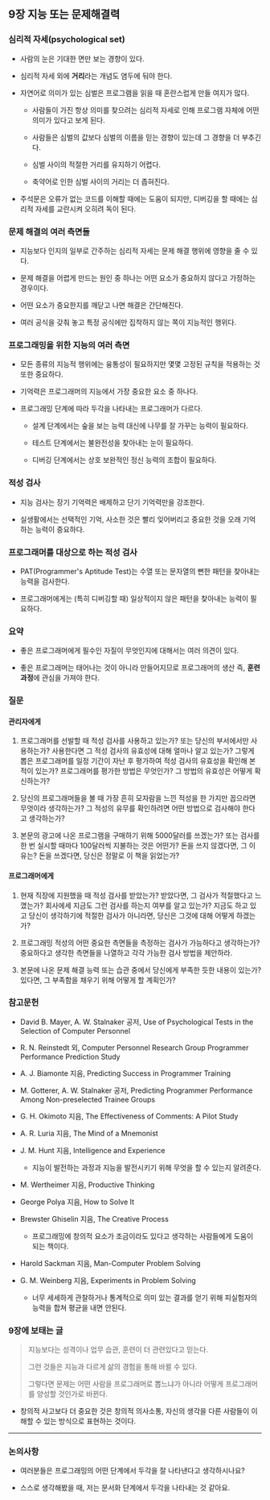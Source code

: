 ## 9장 지능 또는 문제해결력

### 심리적 자세(psychological set)

- 사람의 눈은 기대한 면만 보는 경향이 있다.

- 심리적 자세 외에 **거리**라는 개념도 염두에 둬야 한다.

- 자연어로 의미가 있는 심벌은 프로그램을 읽을 때 혼란스럽게 만들 여지가 많다.

  - 사람들이 가진 항상 의미를 찾으려는 심리적 자세로 인해 프로그램 자체에 어떤 의미가 있다고 보게 된다.

  - 사람들은 심벌의 값보다 심벌의 이름을 믿는 경향이 있는데 그 경향을 더 부추긴다.

  - 심벌 사이의 적절한 거리를 유지하기 어렵다.

  - 축약어로 인한 심벌 사이의 거리는 더 좁혀진다.

- 주석문은 오류가 없는 코드를 이해할 때에는 도움이 되지만, 디버깅을 할 때에는 심리적 자세를 교란시켜 오히려 독이 된다.

### 문제 해결의 여러 측면들

- 지능보다 인지의 일부로 간주하는 심리적 자세는 문제 해결 행위에 영향을 줄 수 있다.

- 문제 해결을 어렵게 만드는 원인 중 하나는 어떤 요소가 중요하지 않다고 가정하는 경우이다.

- 어떤 요소가 중요한지를 깨닫고 나면 해결은 간단해진다.

- 여러 공식을 갖춰 놓고 특정 공식에만 집착하지 않는 쪽이 지능적인 행위다.

### 프로그래밍을 위한 지능의 여러 측면

- 모든 종류의 지능적 행위에는 융통성이 필요하지만 몇몇 고정된 규칙을 적용하는 것 또한 중요하다.

- 기억력은 프로그래머의 지능에서 가장 중요한 요소 중 하나다.

- 프로그래밍 단계에 따라 두각을 나타내는 프로그래머가 다르다.

  - 설계 단계에서는 숲을 보는 능력 대신에 나무를 잘 가꾸는 능력이 필요하다.

  - 테스트 단계에서는 불완전성을 찾아내는 눈이 필요하다.

  - 디버깅 단계에서는 상호 보완적인 정신 능력의 조합이 필요하다.

### 적성 검사

- 지능 검사는 장기 기억력은 배제하고 단기 기억력만을 강조한다.

- 실생활에서는 선택적인 기억, 사소한 것은 빨리 잊어버리고 중요한 것을 오래 기억하는 능력이 중요하다.

### 프로그래머를 대상으로 하는 적성 검사

- PAT(Programmer's Aptitude Test)는 수열 또는 문자열의 뻔한 패턴을 찾아내는 능력을 검사한다.

- 프로그래머에게는 (특히 디버깅할 때) 일상적이지 않은 패턴을 찾아내는 능력이 필요하다.

### 요약

- 좋은 프로그래머에게 필수인 자질이 무엇인지에 대해서는 여러 의견이 있다.

- 좋은 프로그래머는 태어나는 것이 아니라 만들어지므로 프로그래머의 생산 즉, **훈련 과정**에 관심을 가져야 한다.

### 질문

#### 관리자에게

1. 프로그래머를 선발할 때 적성 검사를 사용하고 있는가? 또는 당신의 부서에서만 사용하는가? 사용한다면 그 적성 검사의 유효성에 대해 얼마나 알고 있는가? 그렇게 뽑은 프로그래머를 일정 기간이 자난 후 평가하여 적성 검사의 유효성을 확인해 본 적이 있는가? 프로그래머를 평가한 방법은 무엇인가? 그 방법의 유효성은 어떻게 확신하는가?

2. 당신의 프로그래머들을 볼 때 가장 흔히 모자람을 느낀 적성을 한 가지만 꼽으라면 무엇이라 생각하는가? 그 적성의 유무를 확인하려면 어떤 방법으로 검사해야 한다고 생각하는가?

3. 본문의 광고에 나온 프로그램을 구매하기 위해 5000달러를 쓰겠는가? 또는 검사를 한 번 실시할 때마다 100달러씩 지불하는 것은 어떤가? 돈을 쓰지 않겠다면, 그 이유는? 돈을 쓰겠다면, 당신은 정말로 이 책을 읽었는가?

#### 프로그래머에게

1. 현재 직장에 지원했을 때 적성 검사를 받았는가? 받았다면, 그 검사가 적절했다고 느꼈는가? 회사에세 지금도 그런 검사를 하는지 여부를 알고 있는가? 지금도 하고 있고 당신이 생각하기에 적절한 검사가 아니라면, 당신은 그것에 대해 어떻게 하겠는가?

2. 프로그래밍 적성의 어떤 중요한 측면들을 측정하는 검사가 가능하다고 생각하는가? 중요하다고 생각한 측면들을 나열하고 각각 가능한 검사 방법을 제안하라.

3. 본문에 나온 문제 해결 능력 또는 습관 중에서 당신에게 부족한 듯한 내용이 있는가? 있다면, 그 부족함을 채우기 위해 어떻게 할 계획인가?

### 참고문헌

- David B. Mayer, A. W. Stalnaker 공저, Use of Psychological Tests in the Selection of Computer Personnel

- R. N. Reinstedt 외, Computer Personnel Research Group Programmer Performance Prediction Study

- A. J. Biamonte 지음, Predicting Success in Programmer Training

- M. Gotterer, A. W. Stalnaker 공저, Predicting Programmer Performance Among Non-preselected Trainee Groups

- G. H. Okimoto 지음, The Effectiveness of Comments: A Pilot Study

- A. R. Luria 지음, The Mind of a Mnemonist

- J. M. Hunt 지음, Intelligence and Experience

  - 지능이 발전하는 과정과 지능을 발전시키기 위해 무엇을 할 수 있는지 알려준다.

- M. Wertheimer 지음, Productive Thinking

- George Polya 지음, How to Solve It

- Brewster Ghiselin 지음, The Creative Process

  - 프로그래밍에 창의적 요소가 조금이라도 있다고 생각하는 사람들에게 도움이 되는 책이다.

- Harold Sackman 지음, Man-Computer Problem Solving

- G. M. Weinberg 지음, Experiments in Problem Solving

  - 너무 세세하게 관찰하거나 통계적으로 의미 있는 결과를 얻기 위해 피실험자의 능력을 합쳐 평균을 내면 안된다.

### 9장에 보태는 글

> 지능보다는 성격이나 업무 습관, 훈련이 더 관련있다고 믿는다.
>
> 그런 것들은 지능과 다르게 삶의 경험을 통해 바뀔 수 있다.
>
> 그렇다면 문제는 어떤 사람을 프로그래머로 뽑느냐가 아니라 어떻게 프로그래머를 양성할 것인가로 바뀐다.

- 창의적 사고보다 더 중요한 것은 창의적 의사소통, 자신의 생각을 다른 사람들이 이해할 수 있는 방식으로 표현하는 것이다.

<hr>

### 논의사항

- 여러분들은 프로그래밍의 어떤 단계에서 두각을 잘 나타낸다고 생각하시나요?

- 스스로 생각해봤을 때, 저는 문서화 단계에서 두각을 나타내는 것 같아요.
